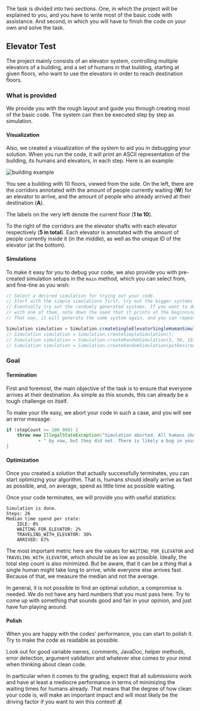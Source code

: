 The task is divided into two sections. One, in which the project will be explained to you,
and you have to write most of the basic code with assistance. And second, in which you will have
to finish the code on your own and solve the task.

## Elevator Test

The project mainly consists of an elevator system, controlling multiple elevators of a building,
and a set of humans in that building, starting at given floors, who want to use the
elevators in order to reach destination floors.

### What is provided

We provide you with the rough layout and guide you through creating most of the basic code.
The system can then be executed step by step as simulation.

#### Visualization

Also, we created a visualization of the system to aid you in debugging your solution.
When you run the code, it will print an ASCII representation of the building,
its humans and elevators, in each step. Here is an example:

![building example](https://i.imgur.com/Gpq5nFA.png)

You see a building with 10 floors, viewed from the side. On the left, there are the corridors
annotated with the amount of people currently waiting (**W**) for an elevator to arrive, and the
amount of people who already arrived at their destination (**A**).

The labels on the very left denote the current floor (**1 to 10**).

To the right of the corridors are the elevator shafts with each elevator respectively (**5 in total**).
Each elevator is annotated with the amount of people currently inside it (in the middle),
as well as the unique ID of the elevator (at the bottom).

#### Simulations

To make it easy for you to debug your code, we also provide you with pre-created simulation
setups in the `main` method, which you can select from, and fine-tine as you wish:

```java
// Select a desired simulation for trying out your code.
// Start with the simple simulations first, try out the bigger systems once you got it working.
// Eventually try out the randomly generated systems. If you want to debug a problem you encountered
// with one of them, note down the seed that it prints at the beginning and then use the variant that takes this seed.
// That way, it will generate the same system again, and you can repeat the test.

Simulation simulation = Simulation.createSingleElevatorSingleHumanSimulation();
// Simulation simulation = Simulation.createSimpleSimulation();
// Simulation simulation = Simulation.createRandomSimulation(5, 50, 10);
// Simulation simulation = Simulation.createRandomSimulation(putDesiredSeedHere, 5, 50, 10);
```

### Goal

#### Termination

First and foremost, the main objective of the task is to ensure that everyone arrives at their destination.
As simple as this sounds, this can already be a tough challenge on itself.

To make your life easy, we abort your code in such a case, and you will see an error message:

```java
if (stepCount >= 100_000) {
    throw new IllegalStateException("Simulation aborted. All humans should have arrived"
            + " by now, but they did not. There is likely a bug in your code.");
}
```

#### Optimization

Once you created a solution that actually successfully terminates, you can start optimizing your algorithm.
That is, humans should ideally arrive as fast as possible, and, on average,
spend as little time as possible waiting.

Once your code terminates, we will provide you with useful statistics:

```
Simulation is done.
Steps: 26
Median time spend per state:
	IDLE: 0%
	WAITING_FOR_ELEVATOR: 2%
	TRAVELING_WITH_ELEVATOR: 30%
	ARRIVED: 67%
```

The most important metric here are the values for `WAITING_FOR_ELEVATOR` and
`TRAVELING_WITH_ELEVATOR`, which should be as low as possible. Ideally, the total step count is
also minimized. But be aware, that it can be a thing that a single human might take long to arrive,
while everyone else arrives fast. Because of that, we measure the median and not the average. 

In general, it is not possible to find an optimal solution, a compromise is needed.
We do not have any hard numbers that you must pass here. Try to come up with something that
sounds good and fair in your opinion, and just have fun playing around.

#### Polish

When you are happy with the codes' performance, you can start to polish it.
Try to make the code as readable as possible.

Look out for good variable names, comments, JavaDoc, helper methods, error detection, argument
validation and whatever else comes to your mind when thinking about clean code.

In particular when it comes to the grading, expect that all submissions work and have at least a
mediocre performance in terms of minimizing the waiting times for humans already.
That means that the degree of how clean your code is, will make an important impact and will
most likely be the driving factor if you want to win this contest! 💰
